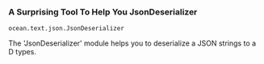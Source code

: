 ### A Surprising Tool To Help You JsonDeserializer

`ocean.text.json.JsonDeserializer`

The 'JsonDeserializer' module helps you to deserialize a JSON strings to a
D types.
